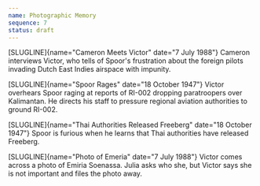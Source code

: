 ```yaml
---
name: Photographic Memory
sequence: 7
status: draft
---
```


[SLUGLINE]{name="Cameron Meets Victor" date="7 July 1988"} Cameron
interviews Victor, who tells of Spoor's frustration about the foreign pilots
invading Dutch East Indies airspace with impunity.

[SLUGLINE]{name="Spoor Rages" date="18 October 1947"} Victor overhears
Spoor raging at reports of RI-002 dropping paratroopers over Kalimantan.
He directs his staff to pressure regional aviation authorities to ground
RI-002.

[SLUGLINE]{name="Thai Authorities Released Freeberg"
date="18 October 1947"} Spoor is furious when he learns that Thai
authorities have released Freeberg.

[SLUGLINE]{name="Photo of Emeria" date="7 July 1988"} Victor comes
across a photo of Emiria Soenassa. Julia asks who she, but Victor says
she is not important and files the photo away.



 
